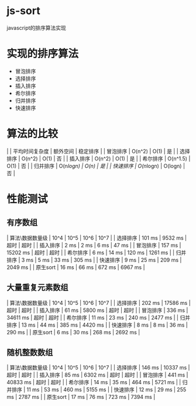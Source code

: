 # js-sort
javascript的排序算法实现

# 实现的排序算法
* 冒泡排序
* 选择排序
* 插入排序
* 希尔排序
* 归并排序
* 快速排序

# 算法的比较
|          | 平均时间复杂度 | 额外空间   | 稳定排序 |
| 冒泡排序 | O(n^2)         | O(1)      | 是       |
| 选择排序 | O(n^2)         | O(1)      | 否       |
| 插入排序 | O(n^2)         | O(1)      | 是       |
| 希尔排序 | O(n^1.5)       | O(1)      | 否       |
| 归并排序 | O(n*logn)      | O(n)      | 是       |
| 快速排序 | O(n*logn)      | O(logn)   | 否       |

# 性能测试
## 有序数组
| 算法\数据数量级 | 10^4      | 10^5        | 10^6      | 10^7      |
| 选择排序        | 101 ms    | 9532 ms     | 超时      | 超时      |
| 插入排序        | 2 ms      | 2 ms        | 6 ms      | 47 ms     |
| 冒泡排序        | 157 ms    | 15202 ms    | 超时      | 超时       |
| 希尔排序        | 6 ms      | 14 ms       | 120 ms    | 1261 ms   |
| 归并排序        | 3 ms      | 5 ms        | 33 ms     | 305 ms    |
| 快速排序        | 9 ms      | 25 ms       | 209 ms    | 2049 ms   |
| 原生sort        | 16 ms     | 66 ms       | 672 ms    | 6967 ms   |

## 大量重复元素数组
| 算法\数据数量级 | 10^4      | 10^5        | 10^6      | 10^7      |
| 选择排序        | 202 ms    | 17586 ms    | 超时      | 超时      |
| 插入排序        | 61 ms     | 5800 ms     | 超时      | 超时      |
| 冒泡排序        | 336 ms    | 34611 ms    | 超时      | 超时      |
| 希尔排序        | 11 ms     | 23 ms       | 240 ms    | 2477 ms   |
| 归并排序        | 13 ms     | 44 ms       | 385 ms    | 4420 ms   |
| 快速排序        | 8 ms      | 8 ms        | 36 ms     | 290 ms    |
| 原生sort        | 6 ms      | 30 ms       | 268 ms    | 2692 ms   |

## 随机整数数组
| 算法\数据数量级 | 10^4      | 10^5        | 10^6      | 10^7      |
| 选择排序        | 146 ms    | 10337 ms    | 超时      | 超时      |
| 插入排序        | 85 ms     | 6302 ms     | 超时      | 超时      |
| 冒泡排序        | 441 ms    | 40833 ms    | 超时      | 超时      |
| 希尔排序        | 14 ms     | 35 ms       | 464 ms    | 5721 ms   |
| 归并排序        | 11 ms     | 53 ms       | 460 ms    | 5155 ms   |
| 快速排序        | 12 ms     | 29 ms       | 255 ms    | 2787 ms   |
| 原生sort        | 17 ms     | 76 ms       | 723 ms    | 7394 ms   |